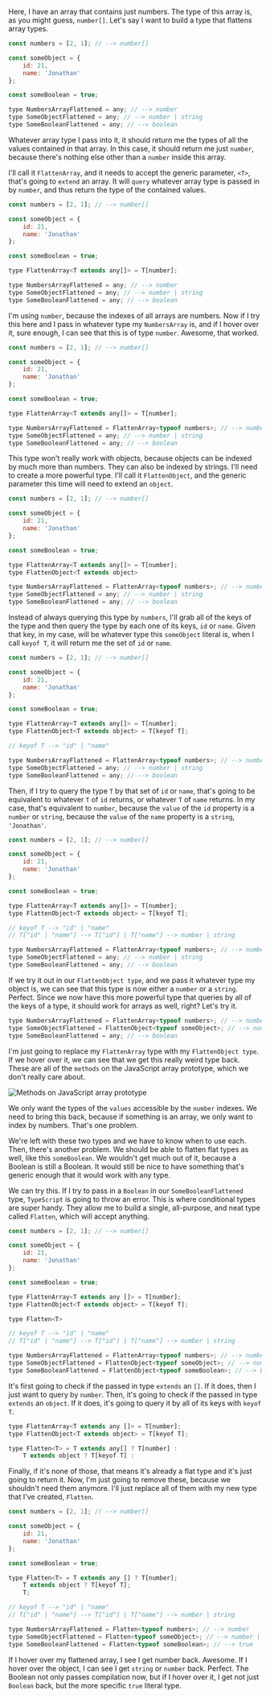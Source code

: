 Here, I have an array that contains just numbers. The type of this array is, as you might guess, `number[]`. Let's say I want to build a type that flattens array types.

```js
const numbers = [2, 1]; // --> number[]

const someObject = {
    id: 21,
    name: 'Jonathan'
};

const someBoolean = true;

type NumbersArrayFlattened = any; // --> number
type SomeObjectFlattened = any; // --> number | string
type SomeBooleanFlattened = any; // --> boolean
```

Whatever array type I pass into it, it should return me the types of all the values contained in that array. In this case, it should return me just `number`, because there's nothing else other than a `number` inside this array.

I'll call it `FlattenArray`, and it needs to accept the generic parameter, `<T>`, that's going to `extend` an array. It will `query` whatever array type is passed in by `number`, and thus return the type of the contained values.

```js
const numbers = [2, 1]; // --> number[]

const someObject = {
    id: 21,
    name: 'Jonathan'
};

const someBoolean = true;

type FlattenArray<T extends any[]> = T[number];

type NumbersArrayFlattened = any; // --> number
type SomeObjectFlattened = any; // --> number | string
type SomeBooleanFlattened = any; // --> boolean
```

I'm using `number`, because the indexes of all arrays are numbers. Now if I try this here and I pass in whatever type my `NumbersArray` is, and if I hover over it, sure enough, I can see that this is of type `number`. Awesome, that worked.

```js
const numbers = [2, 1]; // --> number[]

const someObject = {
    id: 21,
    name: 'Jonathan'
};

const someBoolean = true;

type FlattenArray<T extends any[]> = T[number];

type NumbersArrayFlattened = FlattenArray<typeof numbers>; // --> number
type SomeObjectFlattened = any; // --> number | string
type SomeBooleanFlattened = any; // --> boolean
```

This type won't really work with objects, because objects can be indexed by much more than numbers. They can also be indexed by strings. I'll need to create a more powerful type. I'll call it `FlattenObject`, and the generic parameter this time will need to extend an `object`.

```js
const numbers = [2, 1]; // --> number[]

const someObject = {
    id: 21,
    name: 'Jonathan'
};

const someBoolean = true;

type FlattenArray<T extends any[]> = T[number];
type FlattenObject<T extends object>

type NumbersArrayFlattened = FlattenArray<typeof numbers>; // --> number
type SomeObjectFlattened = any; // --> number | string
type SomeBooleanFlattened = any; // --> boolean
```

Instead of always querying this type by `numbers`, I'll grab all of the keys of the type and then query the type by each one of its keys, `id` or `name`. Given that key, in my case, will be whatever type this `someObject` literal is, when I call `keyof T`, it will return me the set of `id` or `name`.

```js
const numbers = [2, 1]; // --> number[]

const someObject = {
    id: 21,
    name: 'Jonathan'
};

const someBoolean = true;

type FlattenArray<T extends any[]> = T[number];
type FlattenObject<T extends object> = T[keyof T];

// keyof T --> "id" | "name"

type NumbersArrayFlattened = FlattenArray<typeof numbers>; // --> number
type SomeObjectFlattened = any; // --> number | string
type SomeBooleanFlattened = any; // --> boolean
```


Then, if I try to query the type `T` by that set of `id` or `name`, that's going to be equivalent to whatever `T` of `id` returns, or whatever `T` of `name` returns. In my case, that's equivalent to `number`, because the `value` of the `id` property is a `number` or `string`, because the `value` of the `name` property is a `string`, `'Jonathan'`.

```js
const numbers = [2, 1]; // --> number[]

const someObject = {
    id: 21,
    name: 'Jonathan'
};

const someBoolean = true;

type FlattenArray<T extends any[]> = T[number];
type FlattenObject<T extends object> = T[keyof T];

// keyof T --> "id" | "name"
// T["id" | "name"] --> T["id"] | T["name"] --> number | string

type NumbersArrayFlattened = FlattenArray<typeof numbers>; // --> number
type SomeObjectFlattened = any; // --> number | string
type SomeBooleanFlattened = any; // --> boolean
```

If we try it out in our `FlattenObject type`, and we pass it whatever type my object is, we can see that this type is now either a `number` or a `string`. Perfect. Since we now have this more powerful type that queries by all of the keys of a type, it should work for arrays as well, right? Let's try it.

```js 
type NumbersArrayFlattened = FlattenArray<typeof numbers>; // --> number
type SomeObjectFlattened = FlattenObject<typeof someObject>; // --> number | string
type SomeBooleanFlattened = any; // --> boolean
```

I'm just going to replace my `FlattenArray` type with my `FlattenObject type`. If we hover over it, we can see that we get this really weird type back. These are all of the `methods` on the JavaScript array prototype, which we don't really care about.

![Methods on JavaScript array prototype](https://res.cloudinary.com/dg3gyk0gu/image/upload/v1545100233/transcript-images/typescript-use-typescript-conditional-types-to-create-a-reusable-flatten-type-javascript-array-prototype.png)

We only want the types of the `values` accessible by the `number` indexes. We need to bring this back, because if something is an array, we only want to index by numbers. That's one problem.

We're left with these two types and we have to know when to use each. Then, there's another problem. We should be able to flatten flat types as well, like this `someBoolean`. We wouldn't get much out of it, because a Boolean is still a Boolean. It would still be nice to have something that's generic enough that it would work with any type.

We can try this. If I try to pass in a `Boolean` in our `SomeBooleanFlattened` type, `TypeScript` is going to throw an error. This is where conditional types are super handy. They allow me to build a single, all-purpose, and neat type called `Flatten`, which will accept anything.

```js
const numbers = [2, 1]; // --> number[]

const someObject = {
    id: 21,
    name: 'Jonathan'
};

const someBoolean = true;

type FlattenArray<T extends any []> = T[number];
type FlattenObject<T extends object> = T[keyof T];

type Flatten<T>

// keyof T --> "id" | "name"
// T["id" | "name"] --> T["id"] | T["name"] --> number | string

type NumbersArrayFlattened = FlattenArray<typeof numbers>; // --> number
type SomeObjectFlattened = FlattenObject<typeof someObject>; // --> number | string
type SomeBooleanFlattened = FlattenObject<typeof someBoolean>; // --> boolean
```

It's first going to check if the passed in type `extends` an `[]`. If it does, then I just want to query by `number`. Then, it's going to check if the passed in type `extends` an `object`. If it does, it's going to query it by all of its keys with `keyof T`.

```js
type FlattenArray<T extends any []> = T[number];
type FlattenObject<T extends object> = T[keyof T];

type Flatten<T> = T extends any[] ? T[number] :
    T extends object ? T[keyof T] :
```

Finally, if it's none of those, that means it's already a flat type and it's just going to return it. Now, I'm just going to remove these, because we shouldn't need them anymore. I'll just replace all of them with my new type that I've created, `Flatten`.

```js 
const numbers = [2, 1]; // --> number[]

const someObject = {
    id: 21,
    name: 'Jonathan'
};

const someBoolean = true;

type Flatten<T> = T extends any [] ? T[number];
    T extends object ? T[keyof T];
    T;

// keyof T --> "id" | "name"
// T["id" | "name"] --> T["id"] | T["name"] --> number | string

type NumbersArrayFlattened = Flatten<typeof numbers>; // --> number
type SomeObjectFlattened = Flatten<typeof someObject>; // --> number | string
type SomeBooleanFlattened = Flatten<typeof someBoolean>; // --> true
```

If I hover over my flattened array, I see I get number back. Awesome. If I hover over the object, I can see I get `string` or `number` back. Perfect. The Boolean not only passes compilation now, but if I hover over it, I get not just `Boolean` back, but the more specific `true` literal type.
